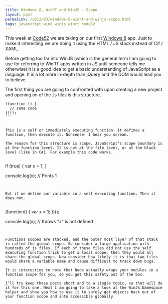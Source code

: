 ```yaml
---
title: Windows 8, WinRT and WinJS - Scope
layout: post
permalink: /2012/03/windows-8-winrt-and-winjs-scope.html
tags: javascript win8 winjs winrt code52
---
```



This week at [Code52](http://code52.org/) we are taking on our first [Windows 8](http://code52.org/finances-windows8.html) app. Just to make it interesting we are doing it using the HTML / JS stack instead of C# / XAML.  
  
Before getting too far into WinJS (which is the general term I am going to use for referring to WinRT apps written in JS until someone tells me otherwise) it is a good idea to get a basic understanding of JavaScript as a language. It is a lot more in-depth than jQuery and the DOM would lead you to believe.  
  
The first thing you are going to confronted with upon creating a new project and opening on of the .js files is this structure.  
  

````
﻿(function () {
  // some code
})();
```  
  
  
This is a self or immediately executing function. It defines a function, then execute it. Nonsense! I hear you scream.  
  
The reason for this structure is scope. JavaScript’s scope boundary is at the function level. It is not at the file level, or at the block level (like in C#). For example this code works.  
  

````
if (true) {
	var x = 1;
}

console.log(x);	// Prints 1
```  
  
  
But if we define our variable in a self executing function. Then it does not.  
  

````
(function() {
	var x = 1;
})();

console.log(x);	// throws "x" is not defined

```  
  
  
Functions scopes are stacked, and the outer most layer of that stack is called the global scope. So consider a large application with hundreds of js files. If each of these files did not use the self executing function trick to get a local scope, then they would all share the global scope. Now consider how likely it is that two files would share a variable name and cause difficult to track down bugs.  
  
It is interesting to note that Node actually wraps your modules in a function scope for you, so you get this safety out of the box.  
  
I’ll try keep these posts short and to a single topic, so that will do it for this one. Next I am going to take a look at the WinJS.Namespace helper and show you how to use it to safely get objects back out of your function scope and into accessible globally.  
  